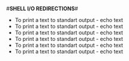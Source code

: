 #**SHELL I/O REDIRECTIONS**#
- To print a text to standart output - echo text
- To print a text to standart output - echo text
- To print a text to standart output - echo text
- To print a text to standart output - echo text
- To print a text to standart output - echo text
- To print a text to standart output - echo text
